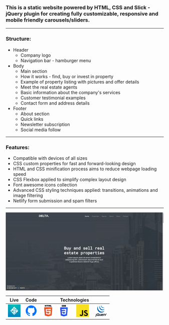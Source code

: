 ### This is a static website powered by HTML, CSS and Slick - jQuery plugin for creating fully customizable, responsive and mobile friendly carousels/sliders. 

-------------------

### Structure:
 * Header
   * Company logo
   * Navigation bar - hamburger menu
 * Body
   * Main section 
   * How it works - find, buy or invest in property
   * Example of property listing with pictures and offer details
   * Meet the real estate agents
   * Basic information about the company's services
   * Customer testimonial examples
   * Contact form and address details
 * Footer
   * About section
   * Quick links
   * Newsletter subscription
   * Social media follow

-------------------

### Features:
 * Compatible with devices of all sizes  
 * CSS custom properties for fast and forward-looking design
 * HTML and CSS minification process aims to reduce webpage loading speed 
 * CSS Flexbox applied to simplify complex layout design
 * Font awesome icons collection 
 * Advanced CSS styling techniques applied: transitions, animations and image filtering
 * Netlify form submission and spam filters 

-------------------

   ![caption](https://github.com/mjaroszewski1979/delta-real-estate/blob/main/delta-real-estate.gif)

  Live | Code | Technologies
  ---- | ---- | ------------
  [<img src="https://github.com/mjaroszewski1979/mjaroszewski1979/blob/main/netlify1.png">](https://delta-real-estate.netlify.app) | [<img src="https://github.com/mjaroszewski1979/mjaroszewski1979/blob/main/github_g.png">](https://github.com/mjaroszewski1979/delta-real-estate) | <img src="https://github.com/mjaroszewski1979/mjaroszewski1979/blob/main/html_g.png"> &nbsp; <img src="https://github.com/mjaroszewski1979/mjaroszewski1979/blob/main/css_g.png"> &nbsp; &nbsp; <img src="https://github.com/mjaroszewski1979/mjaroszewski1979/blob/main/js1.png"> &nbsp; &nbsp; <img src="https://github.com/mjaroszewski1979/mjaroszewski1979/blob/main/jquery_g.png">
